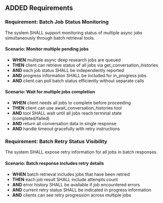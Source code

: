 ## ADDED Requirements

### Requirement: Batch Job Status Monitoring

The system SHALL support monitoring status of multiple async jobs simultaneously through batch retrieval tools.

#### Scenario: Monitor multiple pending jobs
- **WHEN** multiple async deep research jobs are queued
- **THEN** client can retrieve status of all jobs via get_conversation_histories
- **AND** each job status SHALL be independently reported
- **AND** progress information SHALL be included for in_progress jobs
- **AND** client can poll batch status efficiently without separate calls

#### Scenario: Wait for multiple jobs completion
- **WHEN** client needs all jobs to complete before proceeding
- **THEN** client can use await_conversation_histories tool
- **AND** tool SHALL wait until all jobs reach terminal state (completed/failed)
- **AND** return all conversation data in single response
- **AND** handle timeout gracefully with retry instructions

### Requirement: Batch Retry Status Visibility

The system SHALL expose retry information for all jobs in batch responses.

#### Scenario: Batch response includes retry details
- **WHEN** batch retrieval includes jobs that have been retried
- **THEN** each job result SHALL include attempts count
- **AND** error history SHALL be available if job encountered errors
- **AND** current retry status SHALL be indicated in progress information
- **AND** clients can see retry progression across multiple jobs

